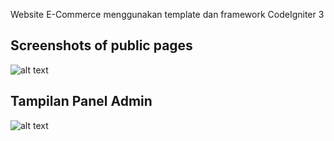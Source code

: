 Website E-Commerce menggunakan template dan framework CodeIgniter 3

## Screenshots of public pages
![alt text](https://raw.githubusercontent.com/kirilkirkov/Shopping-Cart-Solution-CodeIgniter/master/github/templates.png "Logo Title Text 1")

## Tampilan Panel Admin
![alt text](https://raw.githubusercontent.com/kirilkirkov/Shopping-Cart-Solution-CodeIgniter/master/github/admin_panel4.png "Logo Title Text 1")
